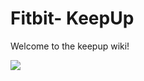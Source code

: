 # Fitbit- KeepUp



Welcome to the keepup wiki!

![](https://github.com/hamzaowais/keepup/blob/master/highstress.jpeg?raw=true)




